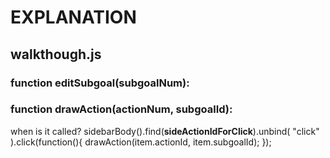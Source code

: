 # EXPLANATION
## walkthough.js
### function editSubgoal(subgoalNum):

### function drawAction(actionNum, subgoalId):
when is it called?
sidebarBody().find(**sideActionIdForClick**).unbind( "click" ).click(function(){
			drawAction(item.actionId, item.subgoalId);
		});
